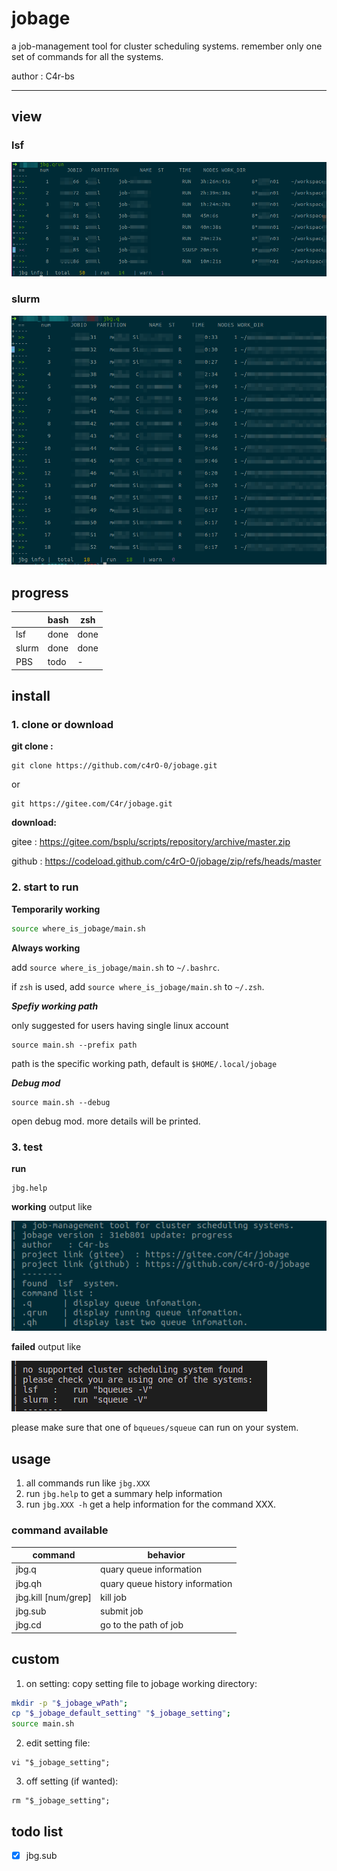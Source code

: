 # jobage 

a job-management tool for cluster scheduling systems.
remember only one set of commands for all the systems.


author : C4r-bs

---

## view

### lsf 

![jbq_q](./img/jbg_q_lsf.png)

### slurm

![jbq_q](./img/jbq_q_slurm.png)


## progress 

|       | bash | zsh  |
| ----- | ---- | ---- |
| lsf   | done | done |
| slurm | done | done |
| PBS   | todo | -    |

## install

### 1. clone or download 

   **git clone :**

   ```shell
   git clone https://github.com/c4rO-0/jobage.git
   ```

   or

   ```shell
   git https://gitee.com/C4r/jobage.git
   ```

   **download:** 

   gitee : https://gitee.com/bsplu/scripts/repository/archive/master.zip

   github : https://codeload.github.com/c4rO-0/jobage/zip/refs/heads/master

### 2. start to run

**Temporarily working**

```bash
source where_is_jobage/main.sh
```
**Always working**

add `source where_is_jobage/main.sh` to `~/.bashrc`.

if `zsh` is used, add `source where_is_jobage/main.sh` to `~/.zsh`.

***Spefiy working path***

only suggested for users having single linux account

```shell
source main.sh --prefix path
```

path is the specific working path, default is `$HOME/.local/jobage`

***Debug mod***

```shell
source main.sh --debug 
```

open debug mod. more details will be printed.


### 3. test

**run**

```shell
jbg.help
```

**working** output like

![check_failed](./img/check_working.png)

**failed** output like

![check_failed](./img/check_failed.png)

please make sure that one of `bqueues/squeue` can run on your system.

## usage

1. all commands run like `jbg.XXX`
2. run `jbg.help` to get a summary help information
3. run `jbg.XXX -h` get a help information for the command XXX.

### command available

| command             | behavior                        |
| ------------------- | ------------------------------- |
| jbg.q               | quary queue information         |
| jbg.qh              | quary queue history information |
| jbg.kill [num/grep] | kill job                        |
| jbg.sub             | submit job                      |
| jbg.cd              | go to the path of job           |

## custom 

1. on setting: copy setting file to jobage working directory:

``` bash
mkdir -p "$_jobage_wPath";
cp "$_jobage_default_setting" "$_jobage_setting";
source main.sh
```

2. edit setting file:
  
``` shell
vi "$_jobage_setting";
```

3. off setting (if wanted):
  
``` shell
rm "$_jobage_setting";
```

## todo list

-[x] jbg.sub

